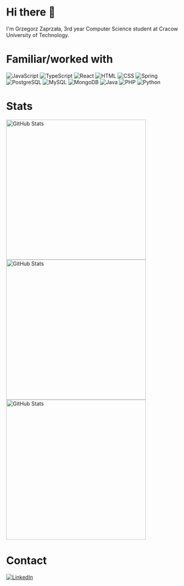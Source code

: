 # Hi there 👋
I'm Grzegorz Zaprzała,
3rd year Computer Science student at Cracow University of Technology.
# Familiar/worked with
![JavaScript](https://img.shields.io/badge/JavaScript-F7DF1E?style=for-the-badge&logo=javascript&logoColor=black)
![TypeScript](https://img.shields.io/badge/TypeScript-007ACC?style=for-the-badge&logo=typescript&logoColor=white)
![React](https://img.shields.io/badge/React-20232A?style=for-the-badge&logo=react&logoColor=61DAFB)
![HTML](https://img.shields.io/badge/HTML5-E34F26?style=for-the-badge&logo=html5&logoColor=white)
![CSS](https://img.shields.io/badge/CSS-239120?&style=for-the-badge&logo=css3&logoColor=white)
![Spring](https://img.shields.io/badge/Spring-6DB33F?style=for-the-badge&logo=spring&logoColor=white)
![PostgreSQL](https://img.shields.io/badge/PostgreSQL-316192?style=for-the-badge&logo=postgresql&logoColor=white)
![MySQL](https://img.shields.io/badge/MySQL-00000F?style=for-the-badge&logo=mysql&logoColor=white)
![MongoDB](https://img.shields.io/badge/MongoDB-4EA94B?style=for-the-badge&logo=mongodb&logoColor=white)
![Java](https://img.shields.io/badge/Java-ED8B00?style=for-the-badge&logo=openjdk&logoColor=white)
![PHP](https://img.shields.io/badge/PHP-777BB4?style=for-the-badge&logo=php&logoColor=white)
![Python](https://img.shields.io/badge/Python-3776AB?style=for-the-badge&logo=python&logoColor=white)
# Stats
<table align="left" border="0" cellpadding="0" cellspacing="0">
  <thead>
    <tr>
        <img
          src="https://github-readme-stats.vercel.app/api/top-langs/?username=gzaprzala&layout=compact&theme=tokyonight"
          alt="GitHub Stats"
          width="375px"
        />
    </tr>
    <tr>
        <img
          src="https://streak-stats.demolab.com/?user=gzaprzala&theme=tokyonight"
          alt="GitHub Stats"
          width="375px"
        />
    </tr>
    <tr>
        <img
          src="https://github-readme-stats.vercel.app/api?username=gzaprzala&show_icons=true&locale=en&theme=tokyonight"
          alt="GitHub Stats"
          width="375px"
        />
    </tr>
  </thead>
</table>

# Contact
[![LinkedIn](https://img.shields.io/badge/linkedin-%230077B5.svg?style=for-the-badge&logo=linkedin&logoColor=white)](https://www.linkedin.com/in/grzegorz-zaprza%C5%82a-82866126b/)

<!--
**gzaprzala/gzaprzala** is a ✨ _special_ ✨ repository because its `README.md` (this file) appears on your GitHub profile.

Here are some ideas to get you started:

- 🔭 I’m currently working on ...

- 👯 I’m looking to collaborate on ...
- 🤔 I’m looking for help with ...
- 💬 Ask me about ...
- 📫 How to reach me: ...
- 😄 Pronouns: ...
- ⚡ Fun fact: ...
-->
